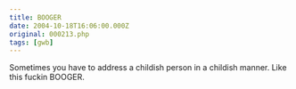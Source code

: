```yaml
---
title: BOOGER
date: 2004-10-18T16:06:00.000Z
original: 000213.php
tags: [gwb]
---
```


Sometimes you have to address a childish person in a childish manner. Like this fuckin BOOGER.
